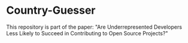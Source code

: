 # Country-Guesser
This repository is part of the paper: "Are Underrepresented Developers Less Likely to Succeed in Contributing to Open Source Projects?"

